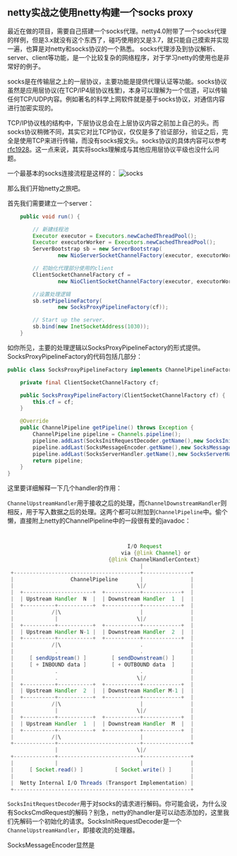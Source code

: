 netty实战之使用netty构建一个socks proxy
---
最近在做的项目，需要自己搭建一个socks代理。netty4.0附带了一个socks代理的样例，但是3.x就没有这个东西了，碰巧使用的又是3.7，就只能自己摸索并实现一遍，也算是对netty和socks协议的一个熟悉。
socks代理涉及到协议解析、server、client等功能，是一个比较复杂的网络程序，对于学习netty的使用也是非常好的例子。

socks是在传输层之上的一层协议，主要功能是提供代理认证等功能。socks协议虽然是应用层协议(在TCP/IP4层协议栈里)，本身可以理解为一个信道，可以传输任何TCP/UDP内容。例如著名的科学上网软件就是基于socks协议，对通信内容进行加密实现的。

TCP/IP协议栈的结构中，下层协议总会在上层协议内容之前加上自己的头。而socks协议稍微不同，其实它对比TCP协议，仅仅是多了验证部分，验证之后，完全是使用TCP来进行传输，而没有socks报文头。socks协议的具体内容可以参考[rfc1928](http://www.ietf.org/rfc/rfc1928.txt)。这一点来说，其实将socks理解成与其他应用层协议平级也没什么问题。

一个最基本的socks连接流程是这样的：
![socks][1]

那么我们开始netty之旅吧。

首先我们需要建立一个server：

```java
    public void run() {

        // 新建线程池
        Executor executor = Executors.newCachedThreadPool();
        Executor executorWorker = Executors.newCachedThreadPool();
        ServerBootstrap sb = new ServerBootstrap(
                new NioServerSocketChannelFactory(executor, executorWorker));

        // 初始化代理部分使用的client
        ClientSocketChannelFactory cf =
                new NioClientSocketChannelFactory(executor, executorWorker);

        //设置处理逻辑
        sb.setPipelineFactory(
                new SocksProxyPipelineFactory(cf));

        // Start up the server.
        sb.bind(new InetSocketAddress(1030));
    }
```

如你所见，主要的处理逻辑以SocksProxyPipelineFactory的形式提供。SocksProxyPipelineFactory的代码包括几部分：

```java
public class SocksProxyPipelineFactory implements ChannelPipelineFactory {

	private final ClientSocketChannelFactory cf;

	public SocksProxyPipelineFactory(ClientSocketChannelFactory cf) {
		this.cf = cf;
	}

	@Override
	public ChannelPipeline getPipeline() throws Exception {
		ChannelPipeline pipeline = Channels.pipeline();
        pipeline.addLast(SocksInitRequestDecoder.getName(),new SocksInitRequestDecoder());
        pipeline.addLast(SocksMessageEncoder.getName(),new SocksMessageEncoder());
        pipeline.addLast(SocksServerHandler.getName(),new SocksServerHandler(cf));
		return pipeline;
	}
}

```
这里要详细解释一下几个handler的作用：

`ChannelUpstreamHandler`用于接收之后的处理，而`ChannelDownstreamHandler`则相反，用于写入数据之后的处理。这两个都可以附加到`ChannelPipeline`中。偷个懒，直接附上netty的ChannelPipeline中的一段很有爱的javadoc：

```java


                                      I/O Request
                                    via {@link Channel} or
                                {@link ChannelHandlerContext}
                                          |
 +----------------------------------------+---------------+
 |                  ChannelPipeline       |               |
 |                                       \|/              |
 |  +----------------------+  +-----------+------------+  |
 |  | Upstream Handler  N  |  | Downstream Handler  1  |  |
 |  +----------+-----------+  +-----------+------------+  |
 |            /|\                         |               |
 |             |                         \|/              |
 |  +----------+-----------+  +-----------+------------+  |
 |  | Upstream Handler N-1 |  | Downstream Handler  2  |  |
 |  +----------+-----------+  +-----------+------------+  |
 |            /|\                         .               |
 |             .                          .               |
 |     [ sendUpstream() ]        [ sendDownstream() ]     |
 |     [ + INBOUND data ]        [ + OUTBOUND data  ]     |
 |             .                          .               |
 |             .                         \|/              |
 |  +----------+-----------+  +-----------+------------+  |
 |  | Upstream Handler  2  |  | Downstream Handler M-1 |  |
 |  +----------+-----------+  +-----------+------------+  |
 |            /|\                         |               |
 |             |                         \|/              |
 |  +----------+-----------+  +-----------+------------+  |
 |  | Upstream Handler  1  |  | Downstream Handler  M  |  |
 |  +----------+-----------+  +-----------+------------+  |
 |            /|\                         |               |
 +-------------+--------------------------+---------------+
               |                         \|/
 +-------------+--------------------------+---------------+
 |             |                          |               |
 |     [ Socket.read() ]          [ Socket.write() ]      |
 |                                                        |
 |  Netty Internal I/O Threads (Transport Implementation) |
 +--------------------------------------------------------+

```

`SocksInitRequestDecoder`用于对socks的请求进行解码。你可能会说，为什么没有SocksCmdRequest的解码？别急，netty的handler是可以动态添加的，这里我们先解码一个初始化的请求。SocksInitRequestDecoder是一个`ChannelUpstreamHandler`，即接收流的处理器。

SocksMessageEncoder显然是




  [1]: http://static.oschina.net/uploads/space/2013/1016/161647_wYsq_190591.png
  
  